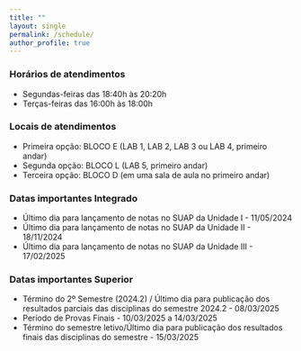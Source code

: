 ```yaml
---
title: ""
layout: single
permalink: /schedule/
author_profile: true
---
```


<link rel="stylesheet" href="{{ '/assets/css/custom.css' | relative_url }}">


### Horários de atendimentos

- <span class="general-title-medium ">Segundas-feiras das 18:40h às 20:20h</span>
- <span class="general-title-medium ">Terças-feiras das 16:00h às 18:00h</span>

### Locais de atendimentos

- <span class="general-title-medium">Primeira opção: BLOCO E (LAB 1, LAB 2, LAB 3 ou LAB 4, primeiro andar)</span>
- <span class="general-title-medium">Segunda opção: BLOCO L (LAB 5, primeiro andar)</span>
- <span class="general-title-medium">Terceira opção: BLOCO D (em uma sala de aula no primeiro andar)</span>


### Datas importantes Integrado
- <span class="general-title-medium">Último dia para lançamento de notas no SUAP da Unidade I - 11/05/2024</span>
- <span class="general-title-medium">Último dia para lançamento de notas no SUAP da Unidade II - 18/11/2024</span>
- <span class="general-title-medium">Último dia para lançamento de notas no SUAP da Unidade III - 17/02/2025</span>


### Datas importantes Superior

- <span class="general-title-medium">Término do 2º Semestre (2024.2) / Último dia para publicação dos resultados parciais das disciplinas do semestre 2024.2 - 08/03/2025</span>
- <span class="general-title-medium">Período de Provas Finais - 10/03/2025 a 14/03/2025</span>
- <span class="general-title-medium">Término do semestre letivo/Último dia para publicação dos resultados finais das disciplinas do semestre - 15/03/2025</span>
